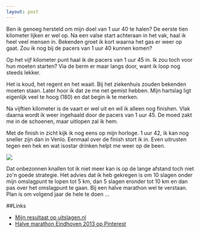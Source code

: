 ```yaml
---
layout: post
---
```


Ben ik genoeg hersteld om mijn doel van 1 uur 40 te halen? De eerste tien kilometer lijken er wel op. Na een valse start achteraan in het vak, haal ik heel veel mensen in. Bekenden groet ik kort waarna het gas er weer op gaat. Zou ik nog bij de pacers van 1 uur 40 kunnen komen?

Op het vijf kilometer punt haal ik de pacers van 1 uur 45 in. Ik zou toch voor hun moeten starten? Via de berm er maar langs door, want ik loop nog steeds lekker.

Het is koud, het regent en het waait. Bij het ziekenhuis zouden bekenden moeten staan. Later hoor ik dat ze me net gemist hebben. Mijn hartslag ligt eigenlijk veel te hoog (180) en dat begin ik te merken. 

Na vijftien kilometer is de vaart er wel uit en wil ik alleen nog finishen. Vlak daarna wordt ik weer ingehaald door de pacers van 1 uur 45. De moed zakt me in de schoenen, maar uitlopen zal ik hem.

Met de finish in zicht kijk ik nog eens op mijn horloge. 1 uur 42, ik kan nog sneller zijn dan in Venlo. Eenmaal over de finish stort ik in. Even uitrusten tegen een hek en wat isostar drinken helpt me weer op de been. 

![](https://s-media-cache-ak0.pinimg.com/736x/23/88/6d/23886d3d18c3c420d3cb4ccbec333072.jpg)

Dat onbezonnen knallen tot ik niet meer kan is op de lange afstand toch niet zo'n goede strategie. Het advies dat ik heb gekregen is om 10 slagen onder mijn omslagpunt te lopen tot 5 km, dan 5 slagen eronder tot 10 km en dan pas over het omslagpunt te gaan. Bij een halve marathon wel te verstaan. Plan is om volgend jaar de hele te doen ...

##Links
* [Mijn resultaat op uitslagen.nl](http://bit.ly/17sRRcg)
* [Halve marathon Eindhoven 2013 op Pinterest](http://www.pinterest.com/erictummers/halve-marathon-eindhoven-2013/)